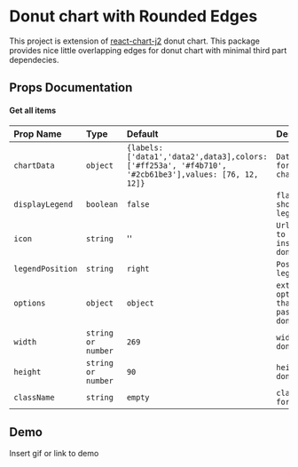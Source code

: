 
# Donut chart with Rounded Edges

This project is extension of  [react-chart-j2](https://www.npmjs.com/package/react-chartjs-2) donut chart. This package provides nice little overlapping edges for donut chart with minimal third part dependecies.


## Props Documentation

#### Get all items



| Prop Name | Type     | Default                | Description                |
| :-------- | :------- | :------------------------- | :-------------------------
| `chartData` | `object` | `{labels: ['data1','data2',data3],colors: ['#ff253a', '#f4b710', '#2cb61be3'],values: [76, 12, 12]}`|`Datasource for donut chart`| 
|`displayLegend`|`boolean`| `false`| `flag to show/hide legends`
|`icon`|`string`|''|`Url of icon to show inside donut`
|`legendPosition`|`string`|`right`|`Position of legends`
|`options`|`object`|`object`|`extra options that can be passed to donut chart`
|`width`|`string or number` | `269`| `width of donut chart`
|`height`|`string or number`|`90`|`height of donut chart`
|`className`|`string`|`empty`|`className for donut`



## Demo

Insert gif or link to demo

